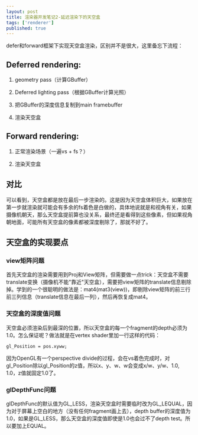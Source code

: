 ```yaml
---
layout: post
title: 渲染器开发笔记2-延迟渲染下的天空盒
tags: ['renderer']
published: true
---
```


<!--more-->

defer和forward框架下实现天空盒渲染，区别并不是很大，这里备忘下流程：

## Deferred rendering:

1. geometry pass（计算GBuffer）

2. Deferred lighting pass（根据GBuffer计算光照）

3. 把GBuffer的深度信息复制到main framebuffer

4. 渲染天空盒

## Forward rendering:

1. 正常渲染场景（一遍vs + fs？）

2. 渲染天空盒

## 对比

可以看到，天空盒都是放在最后一步渲染的。这是因为天空盒体积巨大，如果放在第一步就渲染就可能会有多余的fs着色是白做的，具体地说就是和视角有关，如果摄像机朝天，那么天空盒提前算也没关系，最终还是看得到这些像素，但如果视角朝地面，可能所有天空盒的像素都被深度剔除了，那就不好了。


## 天空盒的实现要点

### view矩阵问题

首先天空盒的渲染需要用到Proj和View矩阵，但需要做一点trick：天空盒不需要translate变换（摄像机不能"靠近"天空盒），需要把view矩阵的translate信息剔除掉。学到的一个很聪明的做法是：mat4(mat3(view))，即剔除view矩阵的前三行前三列信息（translate信息在最后一列），然后再恢复成mat4。

### 天空盒的深度值问题

天空盒必须渲染后到最深的位置，所以天空盒的每一个fragment的depth必须为1.0。怎么保证呢？做法就是在vertex shader里加一行这样的代码：

```
gl_Position = pos.xyww;
```

因为OpenGL有一个perspective divide的过程，会在vs着色完成时，对gl_Position除以gl_Position的z值，所以x、y、w、w会变成x/w、y/w、1.0, 1.0，z值就固定1.0了。



### glDepthFunc问题

glDepthFunc的默认值为GL_LESS，渲染天空盒时需要临时改为GL_LEQUAL，因为对于屏幕上空白的地方（没有任何fragment画上去），depth buffer的深度值为1.0，如果是GL_LESS，那么天空盒的深度值即使是1.0也会过不了depth test。所以要加上EQUAL。
